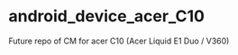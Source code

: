android_device_acer_C10
=======================

Future repo of CM for acer C10 (Acer Liquid E1 Duo / V360)
